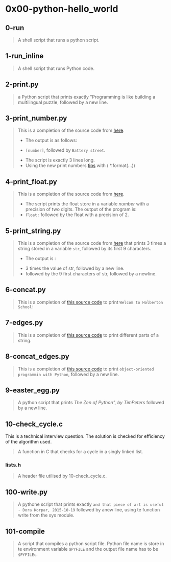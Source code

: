 # 0x00-python-hello_world

## 0-run
> A shell script that runs a python script.

## 1-run_inline
> A shell script that runs Python code.

## 2-print.py
> a Python script that prints exactly "Programming is like building a multilingual
puzzle, followed by a new line.

## 3-print_number.py
> This is a completion of the source code from [here](https://github.com/holbertonschool/0x00.py/blob/master/3-print_number.py).
> - The output is as follows:
> * ``` [number] ```, followed by ``` Battery street ```.
> - The script is exactly 3 lines long.
> - Using the new print numbers [tips](https://alx-intranet.hbtn.io/rltoken/bKDyX1T7EsKyOMXp_2YzAg) with ( *.format(...))

## 4-print_float.py
> This is a completion of the source code from [here](https://github.com/holbertonschool/0x00.py/blob/master/4-print_float.py).
> - The script prints the float store in a variable *number* with a precision of two digits.
> The output of the program is:
> - ``` Float: ``` followed by the float with a precision of 2.

## 5-print_string.py
> This is a completion of the source code from [here](https://github.com/holbertonschool/0x00.py/blob/master/5-print_string.py) that prints 3 times a string stored in a variable ``` str ```, followed by its first 9 characters.
> - The output is :
> * 3 times the value of str, followed by a new line.
> * followed by the 9 first characters of str, followed by a newline.

## 6-concat.py
> This is a completion of [this source code](https://github.com/holbertonschool/0x00.py/blob/master/6-concat.py) to print ``` Welcom to Holberton School! ```

## 7-edges.py
> This is a completion of [this source code](https://github.com/holbertonschool/0x00.py/blob/master/7-edges.py) to print different parts of a string.

## 8-concat_edges.py
> This is a completion of [this source code]() to print ``` object-oriented programmin with Python ```, followed by a new line.

## 9-easter_egg.py
> A python script that prints *The Zen of Python", by TimPeters* followed by a new line.

## 10-check_cycle.c
This is a technical interview question. 
The solution is checked for efficiency of the algorithm used.
> A function in C that checks for a cycle in a singly linked list.

### lists.h
 > A header file utilised by 10-check_cycle.c.

## 100-write.py
> A pythone script that prints exactly ``` and that piece of art is useful - Dora Korpar, 2015-10-19 ``` followed by anew line, using te function write from the sys module.

## 101-compile 
> A script that compiles a python script file.
> Python file name is store in te environment variable ``` $PYFILE ``` and the output file name has to be ``` $PYFILEc ```.

